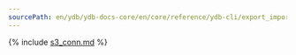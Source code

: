```yaml
---
sourcePath: en/ydb/ydb-docs-core/en/core/reference/ydb-cli/export_import/s3_conn.md
---
```

{% include [s3_conn.md](_includes/s3_conn.md) %}